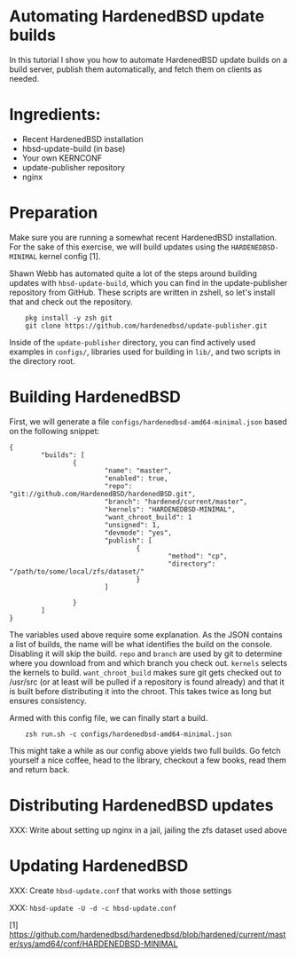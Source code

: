 Automating HardenedBSD update builds
====================================

In this tutorial I show you how to automate HardenedBSD update builds on a
build server, publish them automatically, and fetch them on clients
as needed.

# Ingredients:

- Recent HardenedBSD installation
- hbsd-update-build (in base)
- Your own KERNCONF
- update-publisher repository
- nginx

# Preparation

Make sure you are running a somewhat recent HardenedBSD installation.  For the
sake of this exercise, we will build updates using the `HARDENEDBSD-MINIMAL`
kernel config [1].

Shawn Webb has automated quite a lot of the steps around building updates with
`hbsd-update-build`, which you can find in the update-publisher repository from
GitHub. These scripts are written in zshell, so let's install that and check
out the repository.

```
    pkg install -y zsh git
    git clone https://github.com/hardenedbsd/update-publisher.git
```

Inside of the `update-publisher` directory, you can find actively used examples
in `configs/`, libraries used for building in `lib/`, and two scripts in the
directory root.

# Building HardenedBSD

First, we will generate a file `configs/hardenedbsd-amd64-minimal.json` based
on the following snippet:

```
{
        "builds": [
                {
                        "name": "master",
                        "enabled": true,
                        "repo": "git://github.com/HardenedBSD/hardenedBSD.git",
                        "branch": "hardened/current/master",
                        "kernels": "HARDENEDBSD-MINIMAL",
                        "want_chroot_build": 1
                        "unsigned": 1,
                        "devmode": "yes",
                        "publish": [
                                {
                                        "method": "cp",
                                        "directory": "/path/to/some/local/zfs/dataset/"
                                }
                        ]

                }
        ]
}
```

The variables used above require some explanation. As the JSON contains a list of
builds, the name will be what identifies the build on the console. Disabling it
will skip the build.  `repo` and `branch` are used by git to determine where
you download from and which branch you check out. `kernels` selects the
kernels to build. `want_chroot_build` makes sure git gets checked out to
/usr/src (or at least will be pulled if a repository is found already) and that
it is built before distributing it into the chroot. This takes twice as long
but ensures consistency.

Armed with this config file, we can finally start a build.

```
    zsh run.sh -c configs/hardenedbsd-amd64-minimal.json
```

This might take a while as our config above yields two full builds. Go fetch
yourself a nice coffee, head to the library, checkout a few books, read them
and return back.

# Distributing HardenedBSD updates

XXX: Write about setting up nginx in a jail, jailing the zfs dataset used above

# Updating HardenedBSD

XXX: Create `hbsd-update.conf` that works with those settings

XXX: `hbsd-update -U -d -c hbsd-update.conf`

[1] https://github.com/hardenedbsd/hardenedbsd/blob/hardened/current/master/sys/amd64/conf/HARDENEDBSD-MINIMAL
